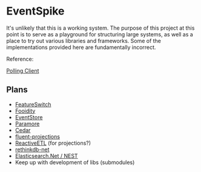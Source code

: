 # EventSpike

It's unlikely that this is a working system. The purpose of this project at this point is to serve as a playground for structuring large systems, as well as a place to try out various libraries and frameworks.
Some of the implementations provided here are fundamentally incorrect.

Reference:

[Polling Client](https://github.com/NEventStore/NEventStore/issues/360)

## Plans

* [FeatureSwitch](https://github.com/valdisiljuconoks/FeatureSwitch)
* [Fooidity](https://github.com/phatboyg/Fooidity)
* [EventStore](https://github.com/EventStore/EventStore)
* [Paramore](https://github.com/iancooper/Paramore)
* [Cedar](https://github.com/damianh/Cedar)
* [fluent-projections](https://github.com/corker/fluent-projections)
* [ReactiveETL](https://reactiveetl.codeplex.com/) (for projections?)
* [rethinkdb-net](https://github.com/mfenniak/rethinkdb-net)
* [Elasticsearch.Net / NEST](https://github.com/elastic/elasticsearch-net)
* Keep up with development of libs (submodules)

